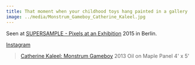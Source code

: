 ```yaml
---
title: That moment when your childhood toys hang painted in a gallery
image: ../media/Monstrum_Gameboy_Catherine_Kaleel.jpg
---
```


Seen at [SUPERSAMPLE - Pixels at an Exhibition](http://www.supersample.de) 2015 in Berlin.

[Instagram](https://instagram.com/p/10_nFWNSvA/)

> [Catherine Kaleel: Monstrum Gameboy](http://catherinekaleel.com/artwork/3250054_Monstrum_Gameboy.html)
> 2013
> Oil on Maple Panel
> 4' x 5'

